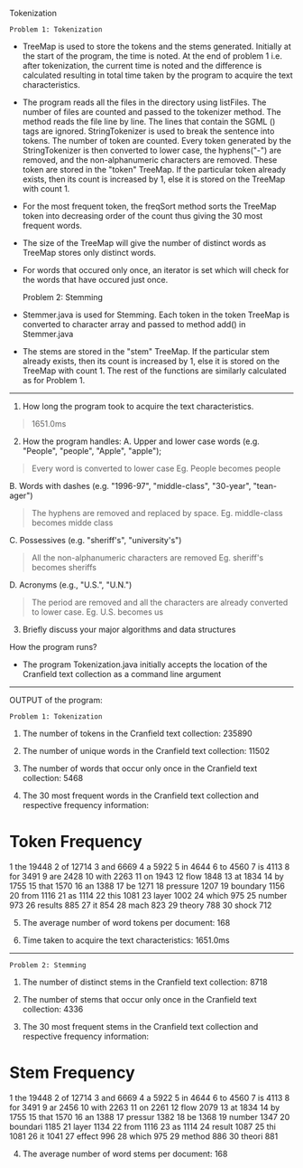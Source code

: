 Tokenization

	Problem 1: Tokenization
  
* TreeMap is used to store the tokens and the stems generated. Initially at the start of the program, the time is noted. At the end of problem 1 i.e. after tokenization, the current time is noted and the difference is calculated resulting in total time taken by the program to acquire the text characteristics.

* The program reads all the files in the directory using listFiles. The number of files are counted and passed to the tokenizer method. The method reads the file line by line. The lines that contain the SGML () tags are ignored. StringTokenizer is used to break the sentence into tokens. The number of token are counted. Every token generated by the StringTokenizer is then converted to lower case, the hyphens("-") are removed, and the non-alphanumeric characters are removed. These token are stored in the "token" TreeMap. If the particular token already exists, then its count is increased by 1, else it is stored on the TreeMap with count 1.

* For the most frequent token, the freqSort method sorts the TreeMap token into decreasing order of the count thus giving the 30 most frequent words.

* The size of the TreeMap will give the number of distinct words as TreeMap stores only distinct words.

* For words that occured only once, an iterator is set which will check for the words that have occured just once.

	Problem 2: Stemming

* Stemmer.java is used for Stemming. Each token in the token TreeMap is converted to character array and passed to method add() in Stemmer.java

* The stems are stored in the "stem" TreeMap. If the particular stem already exists, then its count is increased by 1, else it is stored on the TreeMap with count 1. The rest of the functions are similarly calculated as for Problem 1.

--------------------------------------------------------------------------

1. How long the program took to acquire the text characteristics.
> 1651.0ms

2. How the program handles:
 A. Upper and lower case words (e.g. "People", "people", "Apple", "apple");
> Every word is converted to lower case 
  Eg. People becomes people

 B. Words with dashes (e.g. "1996-97", "middle-class", "30-year", "tean-ager")
>  The hyphens are removed and replaced by space.
   Eg. middle-class becomes midde class
 
 C. Possessives (e.g. "sheriff's", "university's")
> All the non-alphanumeric characters are removed
  Eg. sheriff's becomes sheriffs

 D. Acronyms (e.g., "U.S.", "U.N.")
> The period are removed and all the characters are already converted to lower case.
  Eg. U.S. becomes us 

3. Briefly discuss your major algorithms and data structures
>
How the program runs?
* The program Tokenization.java initially accepts the location of the Cranfield text collection as a command line argument

--------------------------------------------------------------------------

OUTPUT of the program:

	Problem 1: Tokenization

1. The number of tokens in the Cranfield text collection: 235890

2. The number of unique words in the Cranfield text collection: 11502

3. The number of words that occur only once in the Cranfield text collection: 5468

4. The 30 most frequent words in the Cranfield text collection and respective frequency information: 

#	Token	  Frequency
1	the	    19448
2	of	    12714
3	and	    6669
4	a	    5922
5	in	    4644
6	to	    4560
7	is	    4113
8	for	    3491
9	are	    2428
10	with	    2263
11	on	    1943
12	flow	    1848
13	at	    1834
14	by	    1755
15	that	    1570
16	an	    1388
17	be	    1271
18	pressure	    1207
19	boundary	    1156
20	from	    1116
21	as	    1114
22	this	    1081
23	layer	    1002
24	which	    975
25	number	    973
26	results	    885
27	it	    854
28	mach	    823
29	theory	    788
30	shock	    712

5. The average number of word tokens per document: 168

6. Time taken to acquire the text characteristics: 1651.0ms

----------------------------------------------------------------------------------------------------
	Problem 2: Stemming

1. The number of distinct stems in the Cranfield text collection: 8718

2. The number of stems that occur only once in the Cranfield text collection: 4336

3. The 30 most frequent stems in the Cranfield text collection and respective frequency information: 

#	Stem	  Frequency
1	the	    19448
2	of	    12714
3	and	    6669
4	a	    5922
5	in	    4644
6	to	    4560
7	is	    4113
8	for	    3491
9	ar	    2456
10	with	    2263
11	on	    2261
12	flow	    2079
13	at	    1834
14	by	    1755
15	that	    1570
16	an	    1388
17	pressur	    1382
18	be	    1368
19	number	    1347
20	boundari	    1185
21	layer	    1134
22	from	    1116
23	as	    1114
24	result	    1087
25	thi	    1081
26	it	    1041
27	effect	    996
28	which	    975
29	method	    886
30	theori	    881

4. The average number of word stems per document: 168
